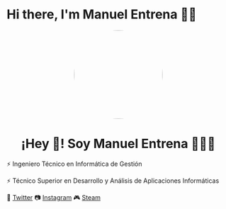 # Hi there, I'm Manuel Entrena 👋🏻

<p align="center" width="300">
   <img align="center" width="200" style="border-radius: 50%;" src="https://res.cloudinary.com/manuelentrena/image/upload/v1615385879/GitHub%20Perfil/2021-03-10_15h16_45_ecsvkl.png" />
   <h1 align="center">¡Hey 👋! Soy Manuel Entrena 👨🏻‍💻</h1>
</p>

⚡ Ingeniero Técnico en Informática de Gestión  

⚡ Técnico Superior en Desarrollo y Análisis de Aplicaciones Informáticas

🐤 [Twitter](https://twitter.com/Manuel_Entrena) 📷 [Instagram](https://www.instagram.com/manuel_entrena) 🎮 [Steam](https://steamcommunity.com/id/faydum/)
